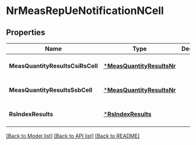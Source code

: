 # NrMeasRepUeNotificationNCell

## Properties
Name | Type | Description | Notes
------------ | ------------- | ------------- | -------------
**MeasQuantityResultsCsiRsCell** | [***MeasQuantityResultsNr**](MeasQuantityResultsNr.md) |  | [optional] [default to null]
**MeasQuantityResultsSsbCell** | [***MeasQuantityResultsNr**](MeasQuantityResultsNr.md) |  | [optional] [default to null]
**RsIndexResults** | [***RsIndexResults**](RsIndexResults.md) |  | [optional] [default to null]

[[Back to Model list]](../README.md#documentation-for-models) [[Back to API list]](../README.md#documentation-for-api-endpoints) [[Back to README]](../README.md)


